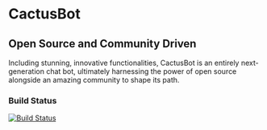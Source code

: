 # CactusBot

## Open Source and Community Driven

Including stunning, innovative functionalities, CactusBot is an entirely
next-generation chat bot, ultimately harnessing the power of open source
alongside an amazing community to shape its path.

### Build Status
[![Build Status](https://travis-ci.org/CactusDev/CactusBot.svg?branch=master)](https://travis-ci.org/CactusDev/CactusBot)
